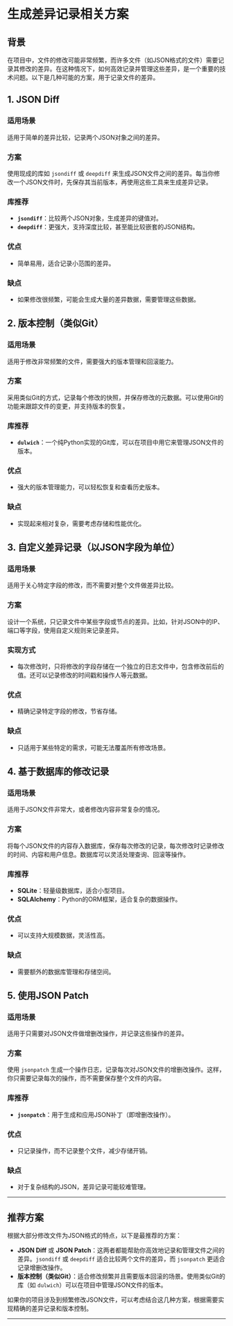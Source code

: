 # 生成差异记录相关方案

## 背景

在项目中，文件的修改可能非常频繁，而许多文件（如JSON格式的文件）需要记录其修改的差异。在这种情况下，如何高效记录并管理这些差异，是一个重要的技术问题。以下是几种可能的方案，用于记录文件的差异。

## 1. **JSON Diff**

### 适用场景

适用于简单的差异比较，记录两个JSON对象之间的差异。

### 方案

使用现成的库如 `jsondiff` 或 `deepdiff` 来生成JSON文件之间的差异。每当你修改一个JSON文件时，先保存其当前版本，再使用这些工具来生成差异记录。

### 库推荐
- **`jsondiff`**：比较两个JSON对象，生成差异的键值对。
- **`deepdiff`**：更强大，支持深度比较，甚至能比较嵌套的JSON结构。

### 优点
- 简单易用，适合记录小范围的差异。
  
### 缺点
- 如果修改很频繁，可能会生成大量的差异数据，需要管理这些数据。

## 2. **版本控制（类似Git）**

### 适用场景

适用于修改非常频繁的文件，需要强大的版本管理和回滚能力。

### 方案

采用类似Git的方式，记录每个修改的快照，并保存修改的元数据。可以使用Git的功能来跟踪文件的变更，并支持版本的恢复。

### 库推荐
- **`dulwich`**：一个纯Python实现的Git库，可以在项目中用它来管理JSON文件的版本。

### 优点
- 强大的版本管理能力，可以轻松恢复和查看历史版本。

### 缺点
- 实现起来相对复杂，需要考虑存储和性能优化。

## 3. **自定义差异记录（以JSON字段为单位）**

### 适用场景

适用于关心特定字段的修改，而不需要对整个文件做差异比较。

### 方案

设计一个系统，只记录文件中某些字段或节点的差异。比如，针对JSON中的IP、端口等字段，使用自定义规则来记录差异。

### 实现方式
- 每次修改时，只将修改的字段存储在一个独立的日志文件中，包含修改前后的值。还可以记录修改的时间戳和操作人等元数据。

### 优点
- 精确记录特定字段的修改，节省存储。

### 缺点
- 只适用于某些特定的需求，可能无法覆盖所有修改场景。

## 4. **基于数据库的修改记录**

### 适用场景

适用于JSON文件非常大，或者修改内容非常复杂的情况。

### 方案

将每个JSON文件的内容存入数据库，保存每次修改的记录，每次修改时记录修改的时间、内容和用户信息。数据库可以灵活处理查询、回滚等操作。

### 库推荐
- **SQLite**：轻量级数据库，适合小型项目。
- **SQLAlchemy**：Python的ORM框架，适合复杂的数据操作。

### 优点
- 可以支持大规模数据，灵活性高。

### 缺点
- 需要额外的数据库管理和存储空间。

## 5. **使用JSON Patch**

### 适用场景

适用于只需要对JSON文件做增删改操作，并记录这些操作的差异。

### 方案

使用 `jsonpatch` 生成一个操作日志，记录每次对JSON文件的增删改操作。这样，你只需要记录每次的操作，而不需要保存整个文件的内容。

### 库推荐
- **`jsonpatch`**：用于生成和应用JSON补丁（即增删改操作）。

### 优点
- 只记录操作，而不记录整个文件，减少存储开销。

### 缺点
- 对于复杂结构的JSON，差异记录可能较难管理。

---

## 推荐方案

根据大部分修改文件为JSON格式的特点，以下是最推荐的方案：
- **JSON Diff** 或 **JSON Patch**：这两者都能帮助你高效地记录和管理文件之间的差异。`jsondiff` 或 `deepdiff` 适合比较两个文件的差异，而 `jsonpatch` 更适合记录增删改操作。
- **版本控制（类似Git）**：适合修改频繁并且需要版本回滚的场景。使用类似Git的库（如 `dulwich`）可以在项目中管理JSON文件的版本。

如果你的项目涉及到频繁修改JSON文件，可以考虑结合这几种方案，根据需要实现精确的差异记录和版本控制。

---

